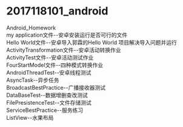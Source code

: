 # 2017118101_android
Android_Homework<br>
my application文件--安卓安装运行是否可行的文件<br>
Hello World文件--安卓导入郭霖的Hello World 项目解决导入问题并运行<br>
ActivityTransformation文件--安卓活动转换作业<br>
ActivityTest文件--安卓活动测试作业<br>
FourStartModel文件--四种模式转换作业<br>
AndroidThreadTest--安卓线程测试<br>
AsyncTask--异步任务<br>
BroadcastBestPractice--广播接收器测试<br>
DataBaseTest--数据增删查改测试<br>
FilePresistenceTest--文件存储测试<br>
ServiceBestPractice--服务练习<br>
ListView--水果布局<br>
